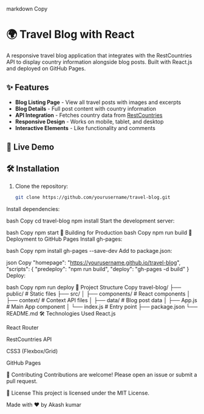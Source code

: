 markdown
Copy
# 🌍 Travel Blog with React

A responsive travel blog application that integrates with the RestCountries API to display country information alongside blog posts. Built with React.js and deployed on GitHub Pages.



## ✨ Features

- **Blog Listing Page** - View all travel posts with images and excerpts
- **Blog Details** - Full post content with country information
- **API Integration** - Fetches country data from [RestCountries](https://restcountries.com/)
- **Responsive Design** - Works on mobile, tablet, and desktop
- **Interactive Elements** - Like functionality and comments

## 🚀 Live Demo


## 🛠️ Installation

1. Clone the repository:
   ```bash
   git clone https://github.com/yourusername/travel-blog.git
Install dependencies:

bash
Copy
cd travel-blog
npm install
Start the development server:

bash
Copy
npm start
🔧 Building for Production
bash
Copy
npm run build
🚀 Deployment to GitHub Pages
Install gh-pages:

bash
Copy
npm install gh-pages --save-dev
Add to package.json:

json
Copy
"homepage": "https://yourusername.github.io/travel-blog",
"scripts": {
  "predeploy": "npm run build",
  "deploy": "gh-pages -d build"
}
Deploy:

bash
Copy
npm run deploy
📂 Project Structure
Copy
travel-blog/
├── public/               # Static files
├── src/
│   ├── components/       # React components
│   ├── context/          # Context API files
│   ├── data/             # Blog post data
│   ├── App.js            # Main App component
│   └── index.js          # Entry point
├── package.json
└── README.md
🛠️ Technologies Used
React.js

React Router

RestCountries API

CSS3 (Flexbox/Grid)

GitHub Pages

🤝 Contributing
Contributions are welcome! Please open an issue or submit a pull request.

📄 License
This project is licensed under the MIT License.

Made with ❤️ by Akash kumar


